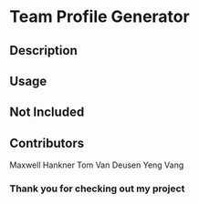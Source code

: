 # Team Profile Generator

## Description

## Usage

## Not Included

## Contributors
Maxwell Hankner
Tom Van Deusen
Yeng Vang

### Thank you for checking out my project